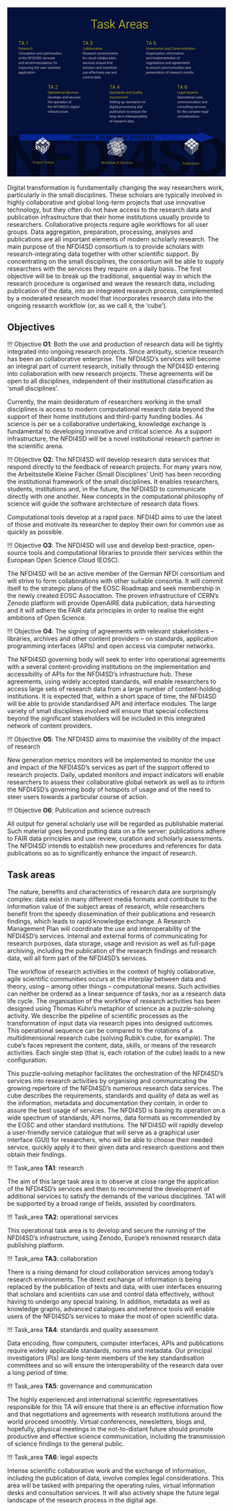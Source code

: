 #

![](assets/NFDI4SD_task-areas.jpg)

Digital transformation is fundamentally changing the way researchers work, particularly in the small disciplines. These scholars are typically involved in highly collaborative and global long-term projects that use innovative technology, but they often do not have access to the research data and publication infrastructure that their home institutions usually provide to researchers. Collaborative projects require agile workflows for all user groups. Data aggregation, preparation, processing, analyses and publications are all important elements of modern scholarly research. The main purpose of the NFDI4SD consortium is to provide scholars with research-integrating data together with other scientific support. By concentrating on the small disciplines, the consortium will be able to supply researchers with the services they require on a daily basis. The first objective will be to break up the traditional, sequential way in which the research procedure is organised and weave the research data, including publication of the data, into an integrated research process, complemented by a moderated research model that incorporates research data into the ongoing research workflow (or, as we call it, the ‘cube’).

## Objectives



!!! Objective
    **O1**: Both the use and production of research data will be tightly integrated into ongoing research projects. Since antiquity, science research has been an collaborative enterprise. The NFDI4SD’s services will become an integral part of current research, initially through the NFDI4SD entering into collaboration with new research projects. These agreements will be open to all disciplines, independent of their institutional classification as ‘small disciplines’.


Currently, the main desideratum of researchers working in the small disciplines is access to modern computational research data beyond the support of their home institutions and third-party funding bodies. As science is per se a collaborative undertaking, knowledge exchange is fundamental to developing innovative and critical science. As a support infrastructure, the NFDI4SD will be a novel institutional research partner in the scientific arena.

!!! Objective
    **O2**: The NFDI4SD will develop research data services that respond directly to the feedback of research projects. For many years now, the Arbeitsstelle Kleine Fächer (Small Disciplines’ Unit) has been recording the institutional framework of the small disciplines. It enables researchers, students, institutions and, in the future, the NFDI4SD to communicate directly with one another. New concepts in the computational philosophy of science will guide the software architecture of research data flows.

Computational tools develop at a rapid pace. NFDI4D aims to use the latest of those and motivate its researcher to deploy their own for common use as quickly as possible.  

!!! Objective
    **O3**: The NFDI4SD will use and develop best-practice, open-source tools and computational libraries to provide their services within the European Open Science Cloud (EOSC).

The NFDI4SD will be an active member of the German NFDI consortium and will strive to form collaborations with other suitable consortia. It will commit itself to the strategic plans of the EOSC Roadmap and seek membership in the newly created EOSC Association. The proven infrastructure of CERN’s Zenodo platform will provide OpenAIRE data publication, data harvesting and it will adhere the FAIR data principles in order to realise the eight ambitions of Open Science.

!!! Objective
    **O4**: The signing of agreements with relevant stakeholders – libraries, archives and other content providers – on standards, application programming interfaces (APIs) and open access via computer networks.

The NFDI4SD governing body will seek to enter into operational agreements with a several content-providing institutions on the implementation and accessibility of APIs for the NFDI4SD’s infrastructure hub. These agreements, using widely accepted standards, will enable researchers to access large sets of research data from a large number of content-holding institutions. It is expected that, within a short space of time, the NFDI4SD will be able to provide standardised API and interface modules. The large variety of small disciplines involved will ensure that special collections beyond the significant stakeholders will be included in this integrated network of content providers.

!!! Objective
    **O5**: The NFDI4SD aims to maximise the visibility of the impact of research

New generation metrics monitors will be implemented to monitor the use and impact of the NFDI4SD’s services as part of the support offered to research projects. Daily, updated monitors and impact indicators will enable researchers to assess their collaborative global network as well as to inform the NFDI4SD’s governing body of hotspots of usage and of the need to steer users towards a particular course of action.



!!! Objective
    **O6**: Publication and science outreach

All output for general scholarly use will be regarded as publishable material. Such material goes beyond putting data on a file server: publications adhere to FAIR data principles and use review, curation and scholarly assessments. The NFDI4SD intends to establish new procedures and references for data publications so as to significantly enhance the impact of research.


## Task areas

The nature, benefits and characteristics of research data are surprisingly complex: data exist in many different media formats and contribute to the information value of the subject areas of research, while researchers benefit from the speedy dissemination of their publications and research findings, which leads to rapid knowledge exchange. A Research Management Plan will coordinate the use and interoperability of the NFDI4SD’s services. Internal and external forms of communicating for research purposes, data storage, usage and revision as well as full-page archiving, including the publication of the research findings and research data, will all form part of the NFDI4SD’s services.

The workflow of research activities in the context of highly collaborative, agile scientific communities occurs at the interplay between data and theory, using – among other things – computational means. Such activities can neither be ordered as a linear sequence of tasks, nor as a research data life cycle. The organisation of the workflow of research activities has been designed using Thomas Kuhn’s metaphor of science as a puzzle-solving activity. We describe the pipeline of scientific processes as the transformation of input data via research pipes into designed outcomes. This operational sequence can be compared to the rotations of a multidimensional research cube (solving Rubik’s cube, for example). The cube’s faces represent the content, data, skills, or means of the research activities. Each single step (that is, each rotation of the cube) leads to a new configuration.

This puzzle-solving metaphor facilitates the orchestration of the NFDI4SD’s services into research activities by organising and communicating the growing repertoire of the NFDI4SD’s numerous research data services. The cube describes the requirements, standards and quality of data as well as the information, metadata and documentation they contain, in order to assure the best usage of services. The NFDI4SD is basing its operation on a wide spectrum of standards, API norms, data formats as recommended by the EOSC and other standard institutions. The NFDI4SD will rapidly develop a user-friendly service catalogue that will serve as a graphical user interface (GUI) for researchers, who will be able to choose their needed service, quickly apply it to their given data and research questions and then obtain their findings.

!!! Task_area
    **TA1**: research

The aim of this large task area is to observe at close range the application of the NFDI4SD’s services and then to recommend the development of additional services to satisfy the demands of the various disciplines. TA1 will be supported by a broad range of fields, assisted by coordinators.

!!! Task_area
    **TA2**: operational services

This operational task area is to develop and secure the running of the NFDI4SD’s infrastructure, using Zenodo, Europe’s renowned research data publishing platform.

!!! Task_area
    **TA3**: collaboration

There is a rising demand for cloud collaboration services among today’s research environments. The direct exchange of information is being replaced by the publication of texts and data, with user interfaces ensuring that scholars and scientists can use and control data effectively, without having to undergo any special training. In addition, metadata as well as knowledge graphs, advanced catalogues and reference tools will enable users of the NFDI4SD’s services to make the most of open scientific data.

!!! Task_area
    **TA4**: standards and quality assessment

Data encoding, flow computers, computer interfaces, APIs and publications require widely applicable standards, norms and metadata. Our principal investigators (PIs) are long-term members of the key standardisation committees and so will ensure the interoperability of the research data over a long period of time.

!!! Task_area
    **TA5**: governance and communication

The highly experienced and international scientific representatives responsible for this TA will ensure that there is an effective information flow and that negotiations and agreements with research institutions around the world proceed smoothly. Virtual conferences, newsletters, blogs and, hopefully, physical meetings in the not-to-distant future should promote productive and effective science communication, including the transmission of science findings to the general public.

!!! Task_area
    **TA6**: legal aspects

Intense scientific collaborative work and the exchange of information, including the publication of data, involve complex legal considerations. This area will be tasked with preparing the operating rules, virtual information desks and consultation services. It will also actively shape the future legal landscape of the research process in the digital age.
